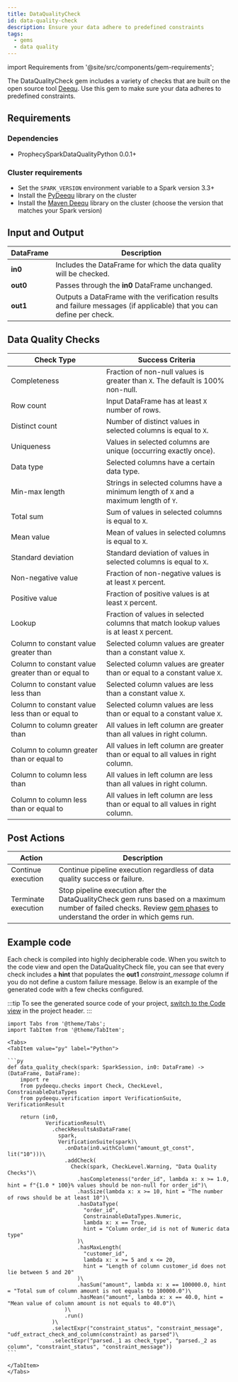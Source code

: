 ```yaml
---
title: DataQualityCheck
id: data-quality-check
description: Ensure your data adhere to predefined constraints
tags:
  - gems
  - data quality
---
```


import Requirements from '@site/src/components/gem-requirements';

<Requirements
  python_package_name="ProphecySparkDataQualityPython"
  python_package_version="0.0.1+"
  scala_package_name=""
  scala_package_version=""
  scala_lib="8.2.1"
  python_lib="1.9.16"
  uc_single="14.3+"
  uc_shared="Not Supported"
  livy="Not Supported"
/>

The DataQualityCheck gem includes a variety of checks that are built on the open source tool [Deequ](https://github.com/awslabs/deequ). Use this gem to make sure your data adheres to predefined constraints.

## Requirements

### Dependencies

- ProphecySparkDataQualityPython 0.0.1+

### Cluster requirements

- Set the `SPARK_VERSION` environment variable to a Spark version 3.3+
- Install the [PyDeequ](https://pypi.org/project/pydeequ/#:~:text=1.8%2B%2C%20we%20now%20officially%20support%20Spark3%20!) library on the cluster
- Install the [Maven Deequ](https://mvnrepository.com/artifact/com.amazon.deequ/deequ) library on the cluster (choose the version that matches your Spark version)

## Input and Output

| DataFrame | Description                                                                                                           |
| --------- | --------------------------------------------------------------------------------------------------------------------- |
| **in0**   | Includes the DataFrame for which the data quality will be checked.                                                    |
| **out0**  | Passes through the **in0** DataFrame unchanged.                                                                       |
| **out1**  | Outputs a DataFrame with the verification results and failure messages (if applicable) that you can define per check. |

## Data Quality Checks

| Check Type                                        | Success Criteria                                                                         |
| ------------------------------------------------- | ---------------------------------------------------------------------------------------- |
| Completeness                                      | Fraction of non-null values is greater than `X`. The default is 100% non-null.           |
| Row count                                         | Input DataFrame has at least `X` number of rows.                                         |
| Distinct count                                    | Number of distinct values in selected columns is equal to `X`.                           |
| Uniqueness                                        | Values in selected columns are unique (occurring exactly once).                          |
| Data type                                         | Selected columns have a certain data type.                                               |
| Min-max length                                    | Strings in selected columns have a minimum length of `X` and a maximum length of `Y`.    |
| Total sum                                         | Sum of values in selected columns is equal to `X`.                                       |
| Mean value                                        | Mean of values in selected columns is equal to `X`.                                      |
| Standard deviation                                | Standard deviation of values in selected columns is equal to `X`.                        |
| Non-negative value                                | Fraction of non-negative values is at least `X` percent.                                 |
| Positive value                                    | Fraction of positive values is at least `X` percent.                                     |
| Lookup                                            | Fraction of values in selected columns that match lookup values is at least `X` percent. |
| Column to constant value greater than             | Selected column values are greater than a constant value `X`.                            |
| Column to constant value greater than or equal to | Selected column values are greater than or equal to a constant value `X`.                |
| Column to constant value less than                | Selected column values are less than a constant value `X`.                               |
| Column to constant value less than or equal to    | Selected column values are less than or equal to a constant value `X`.                   |
| Column to column greater than                     | All values in left column are greater than all values in right column.                   |
| Column to column greater than or equal to         | All values in left column are greater than or equal to all values in right column.       |
| Column to column less than                        | All values in left column are less than all values in right column.                      |
| Column to column less than or equal to            | All values in left column are less than or equal to all values in right column.          |

## Post Actions

| Action              | Description                                                                                                                                                                                                     |
| ------------------- | --------------------------------------------------------------------------------------------------------------------------------------------------------------------------------------------------------------- |
| Continue execution  | Continue pipeline execution regardless of data quality success or failure.                                                                                                                                      |
| Terminate execution | Stop pipeline execution after the DataQualityCheck gem runs based on a maximum number of failed checks. Review [gem phases](docs/concepts/project/gems.md#gem-phase) to understand the order in which gems run. |

## Example code

Each check is compiled into highly decipherable code. When you switch to the code view and open the DataQualityCheck file, you can see that every check includes a **hint** that populates the **out1** _constraint_message_ column if you do not define a custom failure message. Below is an example of the generated code with a few checks configured.

:::tip
To see the generated source code of your project, [switch to the Code view](/getting-started/tutorials/spark-with-databricks#review-the-code) in the project header.
:::

````mdx-code-block
import Tabs from '@theme/Tabs';
import TabItem from '@theme/TabItem';

<Tabs>
<TabItem value="py" label="Python">

```py
def data_quality_check(spark: SparkSession, in0: DataFrame) -> (DataFrame, DataFrame):
    import re
    from pydeequ.checks import Check, CheckLevel, ConstrainableDataTypes
    from pydeequ.verification import VerificationSuite, VerificationResult

    return (in0,
            VerificationResult\
              .checkResultsAsDataFrame(
                spark,
                VerificationSuite(spark)\
                  .onData(in0.withColumn("amount_gt_const", lit("10")))\
                  .addCheck(
                    Check(spark, CheckLevel.Warning, "Data Quality Checks")\
                      .hasCompleteness("order_id", lambda x: x >= 1.0, hint = f"{1.0 * 100}% values should be non-null for order_id")\
                      .hasSize(lambda x: x >= 10, hint = "The number of rows should be at least 10")\
                      .hasDataType(
                        "order_id",
                        ConstrainableDataTypes.Numeric,
                        lambda x: x == True,
                        hint = "Column order_id is not of Numeric data type"
                      )\
                      .hasMaxLength(
                        "customer_id",
                        lambda x: x >= 5 and x <= 20,
                        hint = "Length of column customer_id does not lie between 5 and 20"
                      )\
                      .hasSum("amount", lambda x: x == 100000.0, hint = "Total sum of column amount is not equals to 100000.0")\
                      .hasMean("amount", lambda x: x == 40.0, hint = "Mean value of column amount is not equals to 40.0")\
                  )\
                  .run()
              )\
              .selectExpr("constraint_status", "constraint_message", "udf_extract_check_and_column(constraint) as parsed")\
              .selectExpr("parsed._1 as check_type", "parsed._2 as column", "constraint_status", "constraint_message"))
```

</TabItem>
</Tabs>
````
